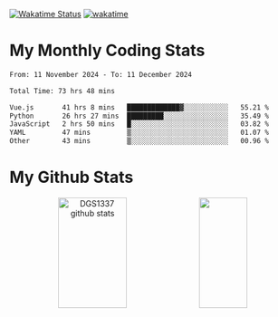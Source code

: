 [![Wakatime Status](https://github.com/noopurphalak/noopurphalak/workflows/wakatime-status-update/badge.svg)](https://github.com/noopurphalak/noopurphalak/actions/workflows/main.yml)
[![wakatime](https://wakatime.com/badge/user/80ace140-ef40-4fdd-b8ed-f3be3d2e1aea.svg)](https://wakatime.com/@80ace140-ef40-4fdd-b8ed-f3be3d2e1aea)

# My Monthly Coding Stats

<!--START_SECTION:waka-->

```txt
From: 11 November 2024 - To: 11 December 2024

Total Time: 73 hrs 48 mins

Vue.js       41 hrs 8 mins   █████████████▓░░░░░░░░░░░   55.21 %
Python       26 hrs 27 mins  █████████░░░░░░░░░░░░░░░░   35.49 %
JavaScript   2 hrs 50 mins   █░░░░░░░░░░░░░░░░░░░░░░░░   03.82 %
YAML         47 mins         ▒░░░░░░░░░░░░░░░░░░░░░░░░   01.07 %
Other        43 mins         ▒░░░░░░░░░░░░░░░░░░░░░░░░   00.96 %
```

<!--END_SECTION:waka-->

# My Github Stats
<div style="text-align: center;">
  <img width="49%" height="195px" src="https://github-readme-stats-sigma-five.vercel.app/api?username=noopurphalak&show_icons=true&count_private=true&hide_border=true&title_color=ecf2f8&icon_color=0d1117&text_color=FFFFFF&bg_color=0d1117" alt="DGS1337 github stats" />
  <img width="41%" height="195px" src="https://github-readme-stats-sigma-five.vercel.app/api/top-langs/?username=noopurphalak&layout=compact&hide_border=true&title_color=ecf2f8&text_color=FFFFFF&bg_color=0d1117" />
</div>
